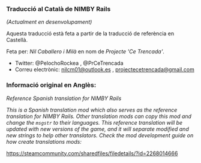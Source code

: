 ### Traducció al Català de NIMBY Rails

*(Actualment en desenvolupament)*

Aquesta traducció està feta a partir de la traducció de referència en Castellà.

Feta per: *Nil Caballero i Milà* en nom de *Projecte 'Ce Trencada'*.

- Twitter: @PelochoRockea , @PrCeTrencada
- Correu electrònic: nilcm01@outlook.es , projectecetrencada@gmail.com


### Informació original en Anglès:

*Reference Spanish translation for NIMBY Rails*

*This is a Spanish translation mod which also serves as the reference translation for NIMBY Rails. Other translation mods can copy this mod and change the `msgstr` to their languages. This reference translation will be updated with new versions of the game, and it will separate modified and new strings to help other translators. Check the mod development guide on how create translations mods:*

https://steamcommunity.com/sharedfiles/filedetails/?id=2268014666
